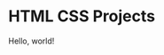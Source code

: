 # HTML CSS Projects
 <!DOCTYPE html>
<html lang="en">
<title> This is a title </title>
<p>Hello, world!</p>
</html> 
